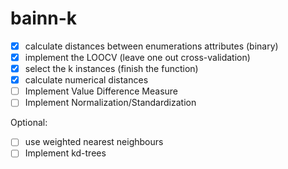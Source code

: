 # bainn-k

- [x] calculate distances between enumerations attributes (binary)
- [x] implement the LOOCV (leave one out cross-validation)
- [x] select the k instances (finish the function)
- [x] calculate numerical distances
- [ ] Implement Value Difference Measure
- [ ] Implement Normalization/Standardization

Optional:
- [ ] use weighted nearest neighbours
- [ ] Implement kd-trees
